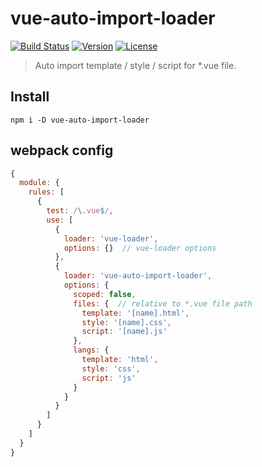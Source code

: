 # vue-auto-import-loader

[![Build Status](https://circleci.com/gh/WEBuster/vue-auto-import-loader/tree/master.svg?style=shield)](https://circleci.com/gh/WEBuster/vue-auto-import-loader/tree/master)
[![Version](https://img.shields.io/npm/v/vue-auto-import-loader.svg?style=flat-square)](https://www.npmjs.com/package/vue-auto-import-loader)
[![License](https://img.shields.io/npm/l/vue-auto-import-loader.svg?style=flat-square)](LICENSE)

> Auto import template / style / script for *.vue file.

## Install

```shell
npm i -D vue-auto-import-loader
```

## webpack config

```js
{
  module: {
    rules: [
      {
        test: /\.vue$/,
        use: [
          {
            loader: 'vue-loader',
            options: {}  // vue-loader options
          },
          {
            loader: 'vue-auto-import-loader',
            options: {
              scoped: false,
              files: {  // relative to *.vue file path
                template: '[name].html',
                style: '[name].css',
                script: '[name].js'
              },
              langs: {
                template: 'html',
                style: 'css',
                script: 'js'
              }
            }
          }
        ]
      }
    ]
  }
}
```
